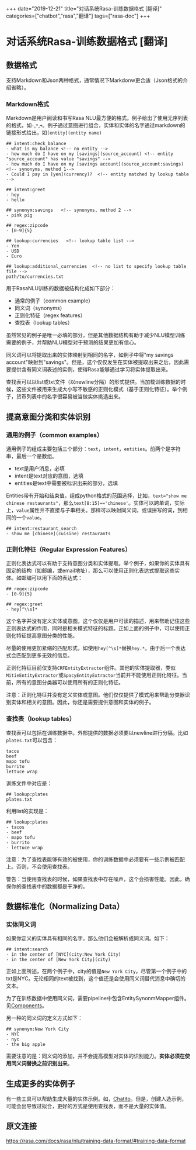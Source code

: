 +++
date="2019-12-21"
title="对话系统Rasa-训练数据格式 [翻译]"
categories=["chatbot","rasa","翻译"]
tags=["rasa-doc"]
+++

# 对话系统Rasa-训练数据格式 [翻译]

## 数据格式

支持Markdown和Json两种格式，通常情况下Markdonw更合适（Json格式的介绍省略）。

### Markdown格式

Markdown是用户阅读和书写Rasa NLU最方便的格式。例子给出了使用无序列表的格式，如`-`,`*`,`+`。例子通过意图进行组合，实体和实体的名字通过markdown的链接形式给出，如`[entity](entity name)`

```
## intent:check_balance
- what is my balance <!-- no entity -->
- how much do I have on my [savings](source_account) <!-- entity "source_account" has value "savings" -->
- how much do I have on my [savings account](source_account:savings) <!-- synonyms, method 1-->
- Could I pay in [yen](currency)?  <!-- entity matched by lookup table -->

## intent:greet
- hey
- hello

## synonym:savings   <!-- synonyms, method 2 -->
- pink pig

## regex:zipcode
- [0-9]{5}

## lookup:currencies   <!-- lookup table list -->
- Yen
- USD
- Euro

## lookup:additional_currencies  <!-- no list to specify lookup table file -->
path/to/currencies.txt
```

用于RasaNLU训练的数据被结构化成如下部分：

- 通常的例子（common example）
- 同义词（synonyms）
- 正则化特征（regex features）
- 查找表（lookup tables）

虽然常见的例子是唯一必填的部分，但是其他数据结构有助于减少NLU模型训练需要的例子，并帮助NLU模型对于预测的结果更加有信心。

同义词可以将提取出来的实体映射到相同的名字，如例子中将"my savings account"映射到"savings"。但是，这个仅仅发生在实体被提取出来之后，因此需要提供含有同义词表述的实例，使得Rasa能够通过学习将实体提取出来。

查找表可以以list或txt文件（以newline分隔）的形式提供。当加载训练数据的时候，这些文件被用来生成大小写不敏感的正则化模式（基于正则化特征）。举个例子，货币列表中的名字很容易被当做实体挑选出来。

## 提高意图分类和实体识别

### 通用的例子（common examples）

通用例子的组成主要包括三个部分：`text`，`intent`，`entities`。前两个是字符串，最后一个是数组。

- text是用户消息，必填
- intent是text对应的意图，选填
- entities是text中需要被标识出来的部分，选填

Entities带有开始和结束值，组成python格式的范围选择，比如，`text="show me chinese restaurants"`，那么`text[8:15]=='chinese'`。实体可以跨单词，实际上，`value`属性并不直接与子串相关。那样可以映射同义词，或误拼写的词，到相同的一个`value`。

```
## intent:restaurant_search
- show me [chinese](cuisine) restaurants
```

### 正则化特征（Regular Expression Features）

正则化表达式可以有助于支持意图分类和实体提取。举个例子，如果你的实体具有固定的结构（如邮编，或email地址），那么可以使用正则化表达式提取这些实体。如邮编可以用下面的表达式：

```
## regex:zipcode
- [0-9]{5}

## regex:greet
- hey[^\\s]*
```

这个名字并没有定义实体或意图，这个仅仅是用户可读的描述，用来帮助记住这些正则表达式的作用，同时是相关模式特征的标题。正如上面的例子中，可以使用正则化特征提高意图分类的性能。

尽量的使用更加紧缩的匹配形式，如使用`hey[^\s]*`替换`hey.*`。由于后一个表达式会匹配到更多无效的信息。

正则化特征目前仅支持`CRFEntityExtractor`组件。其他的实体提取器，类似`MitieEntityExtractor`或`SpacyEntityExtractor`当前并不能使用正则化特征。当前，所有的意图分类器可以使用所有的正则化特征。

注意：正则化特征并没有定义实体或意图。他们仅仅提供了模式用来帮助分类器识别实体和相关的意图。因此，你还是需要提供意图和实体的例子。

### 查找表（lookup tables）

查找表可以包括在训练数据中。外部提供的数据必须要以newline进行分隔。比如`plates.txt`可以包含：

```
tacos
beef
mapo tofu
burrito
lettuce wrap
```

训练文件中对应是：

```
## lookup:plates
plates.txt
```

利用list的实现是：

```
## lookup:plates
- tacos
- beef
- mapo tofu
- burrito
- lettuce wrap
```

注意：为了查找表能够有效的被使用，你的训练数据中必须要有一些示例被匹配上。否则，不会使用查找表。

警告：当使用查找表的时候，如果查找表中存在噪声，这个会损害性能。因此，确保你的查找表中的数据都是干净的。

## 数据标准化（Normalizing Data）

### 实体同义词

如果你定义的实体具有相同的名字，那么他们会被解析成同义词。如下：

```
## intent:search
- in the center of [NYC](city:New York City)
- in the center of [New York City](city)
```

正如上面所述，在两个例子中，city的值是`New York City`，尽管第一个例子中的txt是NYC。无论相同的text被找到，这个值还是会使用同义词替代消息中确切的文本。

为了在训练数据中使用同义词，需要pipeline中包含EntitySynonmMapper组件。见[Components](https://rasa.com/docs/rasa/nlu/components/#components)。

另一种的同义词的定义方式如下：

```
## synonym:New York City
- NYC
- nyc
- the big apple
```

需要注意的是：同义词的添加，并不会提高模型对实体的识别能力。**实体必须在使用同义词替换之前识别出来**。

## 生成更多的实体例子

有一些工具可以帮助生成大量的实体示例。如，[Chatito](https://rodrigopivi.github.io/Chatito/)。但是，创建人造示例，可能会出导致过拟合，更好的方式是使用查找表，而不是大量的实体值。

## 原文连接

https://rasa.com/docs/rasa/nlu/training-data-format/#training-data-format